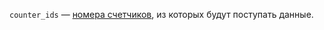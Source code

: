 `counter_ids` — [номера счетчиков](https://yandex.ru/support/metrica/general/tag-id.html), из которых будут поступать данные.
